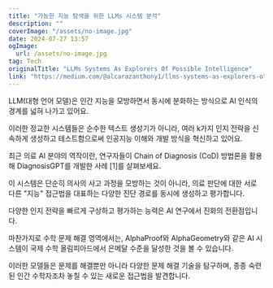 ```yaml
---
title: "가능한 지능 탐색을 위한 LLMs 시스템 분석"
description: ""
coverImage: "/assets/no-image.jpg"
date: 2024-07-27 13:57
ogImage: 
  url: /assets/no-image.jpg
tag: Tech
originalTitle: "LLMs Systems As Explorers Of Possible Intelligence"
link: "https://medium.com/@alcarazanthony1/llms-systems-as-explorers-of-possible-intelligence-1f5db3204b25"
---
```



LLM(대형 언어 모델)은 인간 지능을 모방하면서 동시에 분화하는 방식으로 AI 인식의 경계를 넓혀 나가고 있어요.

이러한 정교한 시스템들은 순수한 텍스트 생성기가 아니라, 여러 k가지 인지 전략을 신속하게 생성하고 테스트함으로써 인공지능 이해와 개발 방식을 혁신하고 있어요.

최근 의료 AI 분야의 역작이란, 연구자들이 Chain of Diagnosis (CoD) 방법론을 활용해 DiagnosisGPT를 개발한 사례 [1]를 살펴보세요.

이 시스템은 단순히 의사의 사고 과정을 모방하는 것이 아니라, 의료 판단에 대한 서로 다른 "지능" 접근법을 대표하는 다양한 진단 경로를 동시에 생성하고 평가합니다.

<div class="content-ad"></div>

다양한 인지 전략을 빠르게 구상하고 평가하는 능력은 AI 연구에서 진화의 전환점입니다.

마찬가지로 수학 문제 해결 영역에서는, AlphaProof와 AlphaGeometry와 같은 AI 시스템이 국제 수학 올림피아드에서 은메달 수준을 달성한 것을 볼 수 있습니다.

이러한 모델들은 문제를 해결뿐만 아니라 다양한 문제 해결 기술을 탐구하며, 종종 숙련된 인간 수학자조차 놓칠 수 있는 새로운 접근법을 발견합니다.